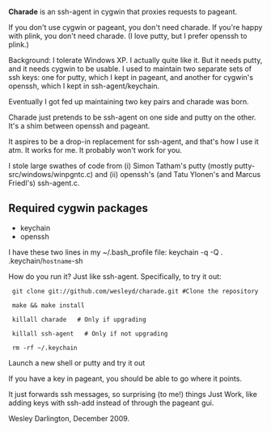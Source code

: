 **Charade** is an ssh-agent in cygwin that proxies requests to pageant.

If you don't use cygwin or pageant, you don't need charade.  If you're happy with plink, you don't need charade.  (I love putty, but I prefer openssh to plink.)

Background: I tolerate Windows XP. I actually quite like it. But it needs putty, and it needs cygwin to be usable. I used to maintain two separate sets of ssh keys: one for putty, which I kept in pageant, and another for cygwin's openssh, which I kept in ssh-agent/keychain.

Eventually I got fed up maintaining two key pairs and charade was born.

Charade just pretends to be ssh-agent on one side and putty on the other. It's a shim between openssh and pageant.

It aspires to be a drop-in replacement for ssh-agent, and that's how I use it atm. It works for me. It probably won't work for you.

I stole large swathes of code from (i) Simon Tatham's putty (mostly putty-src/windows/winpgntc.c) and (ii) openssh's (and Tatu Ylonen's and Marcus Friedl's) ssh-agent.c.

Required cygwin packages
------------------------
*    keychain
*    openssh

I have these two lines in my ~/.bash_profile file:
    keychain -q -Q
    . .keychain/`hostname`-sh

How do you run it? Just like ssh-agent. Specifically, to try it out:

     git clone git://github.com/wesleyd/charade.git #Clone the repository

     make && make install

     killall charade   # Only if upgrading

     killall ssh-agent   # Only if not upgrading

     rm -rf ~/.keychain

Launch a new shell or putty and try it out

If you have a key in pageant, you should be able to go where it points.

It just forwards ssh messages, so surprising (to me!) things Just Work, like adding keys with ssh-add instead of through the pageant gui.

Wesley Darlington, December 2009.
